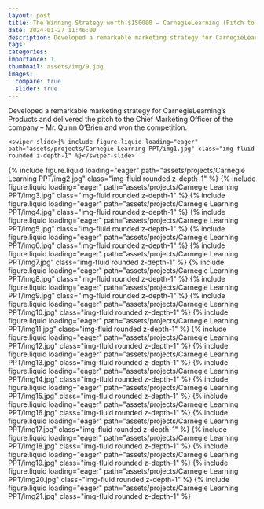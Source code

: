 ```yaml
---
layout: post
title: The Winning Strategy worth $150000 – CarnegieLearning (Pitch to the CMO)
date: 2024-01-27 11:46:00
description: Developed a remarkable marketing strategy for CarnegieLearning’s Products and delivered the pitch to the Chief Marketing Officer of the company – Mr. Quinn O’Brien and won the competition.
tags:
categories:
importance: 1
thumbnail: assets/img/9.jpg
images:
  compare: true
  slider: true
---
```


Developed a remarkable marketing strategy for CarnegieLearning’s Products and delivered the pitch to the Chief Marketing Officer of the company – Mr. Quinn O’Brien and won the competition.

<swiper-container keyboard="true" navigation="true" pagination="true" pagination-clickable="true" pagination-dynamic-bullets="true" rewind="true">
  
    <swiper-slide>{% include figure.liquid loading="eager" path="assets/projects/Carnegie Learning PPT/img1.jpg" class="img-fluid rounded z-depth-1" %}</swiper-slide>
  <swiper-slide>{% include figure.liquid loading="eager" path="assets/projects/Carnegie Learning PPT/img2.jpg" class="img-fluid rounded z-depth-1" %}</swiper-slide>
  <swiper-slide>{% include figure.liquid loading="eager" path="assets/projects/Carnegie Learning PPT/img3.jpg" class="img-fluid rounded z-depth-1" %}</swiper-slide>
  <swiper-slide>{% include figure.liquid loading="eager" path="assets/projects/Carnegie Learning PPT/img4.jpg" class="img-fluid rounded z-depth-1" %}</swiper-slide>
  <swiper-slide>{% include figure.liquid loading="eager" path="assets/projects/Carnegie Learning PPT/img5.jpg" class="img-fluid rounded z-depth-1" %}</swiper-slide>
  <swiper-slide>{% include figure.liquid loading="eager" path="assets/projects/Carnegie Learning PPT/img6.jpg" class="img-fluid rounded z-depth-1" %}</swiper-slide>
  <swiper-slide>{% include figure.liquid loading="eager" path="assets/projects/Carnegie Learning PPT/img7.jpg" class="img-fluid rounded z-depth-1" %}</swiper-slide>
  <swiper-slide>{% include figure.liquid loading="eager" path="assets/projects/Carnegie Learning PPT/img8.jpg" class="img-fluid rounded z-depth-1" %}</swiper-slide>
  <swiper-slide>{% include figure.liquid loading="eager" path="assets/projects/Carnegie Learning PPT/img9.jpg" class="img-fluid rounded z-depth-1" %}</swiper-slide>
  <swiper-slide>{% include figure.liquid loading="eager" path="assets/projects/Carnegie Learning PPT/img10.jpg" class="img-fluid rounded z-depth-1" %}</swiper-slide>
  <swiper-slide>{% include figure.liquid loading="eager" path="assets/projects/Carnegie Learning PPT/img11.jpg" class="img-fluid rounded z-depth-1" %}</swiper-slide>
  <swiper-slide>{% include figure.liquid loading="eager" path="assets/projects/Carnegie Learning PPT/img12.jpg" class="img-fluid rounded z-depth-1" %}</swiper-slide>
  <swiper-slide>{% include figure.liquid loading="eager" path="assets/projects/Carnegie Learning PPT/img13.jpg" class="img-fluid rounded z-depth-1" %}</swiper-slide>
  <swiper-slide>{% include figure.liquid loading="eager" path="assets/projects/Carnegie Learning PPT/img14.jpg" class="img-fluid rounded z-depth-1" %}</swiper-slide>
  <swiper-slide>{% include figure.liquid loading="eager" path="assets/projects/Carnegie Learning PPT/img15.jpg" class="img-fluid rounded z-depth-1" %}</swiper-slide>
  <swiper-slide>{% include figure.liquid loading="eager" path="assets/projects/Carnegie Learning PPT/img16.jpg" class="img-fluid rounded z-depth-1" %}</swiper-slide>
  <swiper-slide>{% include figure.liquid loading="eager" path="assets/projects/Carnegie Learning PPT/img17.jpg" class="img-fluid rounded z-depth-1" %}</swiper-slide>
  <swiper-slide>{% include figure.liquid loading="eager" path="assets/projects/Carnegie Learning PPT/img18.jpg" class="img-fluid rounded z-depth-1" %}</swiper-slide>
  <swiper-slide>{% include figure.liquid loading="eager" path="assets/projects/Carnegie Learning PPT/img19.jpg" class="img-fluid rounded z-depth-1" %}</swiper-slide>
  <swiper-slide>{% include figure.liquid loading="eager" path="assets/projects/Carnegie Learning PPT/img20.jpg" class="img-fluid rounded z-depth-1" %}</swiper-slide>
  <swiper-slide>{% include figure.liquid loading="eager" path="assets/projects/Carnegie Learning PPT/img21.jpg" class="img-fluid rounded z-depth-1" %}</swiper-slide>

</swiper-container>
